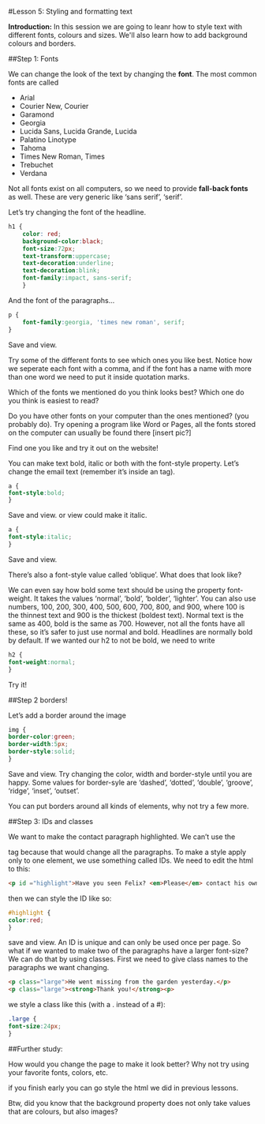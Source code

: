 #Lesson 5: Styling and formatting text__Introduction:__ In this session we are going to leanr how to style text with different fonts, colours and sizes. We'll also learn how to add background colours and borders.##Step 1: FontsWe can change the look of the text by changing the __font__. The most common fonts are called 
* Arial
* Courier New, Courier* Garamond* Georgia* Lucida Sans, Lucida Grande, Lucida* Palatino Linotype* Tahoma* Times New Roman, Times* Trebuchet* VerdanaNot all fonts exist on all computers, so we need to provide __fall-back fonts__ as well. These are very generic like ‘sans serif’, ‘serif’.Let’s try changing the font of the headline.
```CSSh1 { 	color: red;	background-color:black;	font-size:72px;	text-transform:uppercase;	text-decoration:underline;	text-decoration:blink;	font-family:impact, sans-serif;	}
```And the font of the paragraphs...
```CSSp {	font-family:georgia, 'times new roman', serif;}
```Save and view.Try some of the different fonts to see which ones you like best. Notice how we seperate each font with a comma, and if the font has a name with more than one word we need to put it inside quotation marks.Which of the fonts we mentioned do you think looks best? Which one do you think is easiest to read?Do you have other fonts on your computer than the ones mentioned? (you probably do). Try opening a program like Word or Pages, all the fonts stored on the computer can usually be found there [insert pic?]Find one you like and try it out on the website!You can make text bold, italic or both with the font-style property. Let’s change the email text (remember it’s inside an <a> tag).```CSSa {font-style:bold;}```Save and view. or view could make it italic.
```CSSa {font-style:italic;}```Save and view.There’s also a font-style value called ‘oblique’. What does that look like?We can even say how bold some text should be using the property font-weight. It takes the values ‘normal’, ‘bold’, ‘bolder’, ‘lighter’. You can also use numbers, 100, 200, 300, 400, 500, 600, 700, 800, and 900, where 100 is the thinnest text and 900 is the thickest (boldest text). Normal text is the same as 400, bold is the same as 700. However, not all the fonts have all these, so it’s safer to just use normal and bold. Headlines are normally bold by default. If we wanted our h2 to not be bold, we need to write```CSSh2 {font-weight:normal;}```Try it!##Step 2 borders!Let’s add a border around the image```CSSimg {border-color:green;border-width:5px;border-style:solid;}```Save and view. Try changing the color, width and border-style until you are happy. Some values for border-syle are ‘dashed’, ‘dotted’, ‘double’, ‘groove’, ‘ridge’, ‘inset’, ‘outset’. You can put borders around all kinds of elements, why not try a few more.##Step 3: IDs and classesWe want to make the contact paragraph highlighted.  We can’t use the <p> tag because that would change all the paragraphs. To make a style apply only to one element, we use something called IDs. We need to edit the html to this:
```html<p id ="highlight">Have you seen Felix? <em>Please</em> contact his owners at <a href="mailto:felixowners@email.com">felixowners@email.com</a></p>```then we can style the ID like so:```CSS#highlight {color:red;}```save and view. An ID is unique and can only be used once per page. So what if we wanted to make two of the paragraphs have a larger font-size? We can do that by using classes. First we need to give class names to the paragraphs we want changing.```HTML<p class="large">He went missing from the garden yesterday.</p><p class="large"><strong>Thank you!</strong><p>```we style a class like this (with a . instead of a #):
```CSS.large {font-size:24px;}
```	##Further study:How would you change the page to make it look better? Why not try using your favorite fonts, colors, etc.if you finish early you can go style the html we did in previous lessons.Btw, did you know that the background property does not only take values that are colours, but also images?